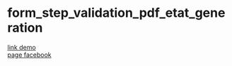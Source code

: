 # form_step_validation_pdf_etat_generation
<a href="http://webi4u.com/#!/article/form_step_validation_etat_pdf_01/0">link demo</a>
<br/>
<a href="https://www.facebook.com/Webi4u-670245179977567">page facebook</a>
